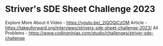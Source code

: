 # Striver's SDE Sheet Challenge 2023
Explore More About it
Video - https://youtu.be/_2iQOQiCzOM
Article - https://takeuforward.org/interviews/strivers-sde-sheet-challenge-2023/
All Problems - https://www.codingninjas.com/studio/challenges/striver-sde-challenge
